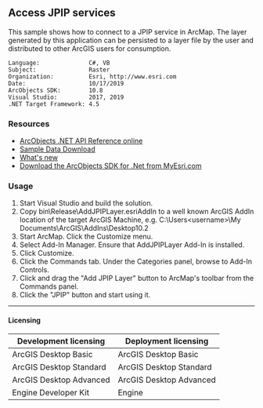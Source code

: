 ## Access JPIP services

This sample shows how to connect to a JPIP service in ArcMap. The layer generated by this application can be persisted to a layer file by the user and distributed to other ArcGIS users for consumption.  


<!-- TODO: Fill this section below with metadata about this sample-->
```
Language:              C#, VB
Subject:               Raster
Organization:          Esri, http://www.esri.com
Date:                  10/17/2019
ArcObjects SDK:        10.8
Visual Studio:         2017, 2019
.NET Target Framework: 4.5
```

### Resources

* [ArcObjects .NET API Reference online](http://desktop.arcgis.com/en/arcobjects/latest/net/webframe.htm)  
* [Sample Data Download](../../releases)  
* [What's new](http://desktop.arcgis.com/en/arcobjects/latest/net/webframe.htm#91cabc68-2271-400a-8ff9-c7fb25108546.htm)  
* [Download the ArcObjects SDK for .Net from MyEsri.com](https://my.esri.com/)  

### Usage
1. Start Visual Studio and build the solution.  
1. Copy bin\Release\AddJPIPLayer.esriAddIn to a well known ArcGIS AddIn location of the target ArcGIS Machine, e.g. C:\Users\<username>\My Documents\ArcGIS\AddIns\Desktop10.2  
1. Start ArcMap. Click the Customize menu.  
1. Select Add-In Manager. Ensure that AddJPIPLayer Add-In is installed.  
1. Click Customize.  
1. Click the Commands tab. Under the Categories panel, browse to Add-In Controls.   
1. Click and drag the "Add JPIP Layer" button to ArcMap's toolbar from the Commands panel.  
1. Click the "JPIP" button and start using it.   









---------------------------------

#### Licensing  
| Development licensing | Deployment licensing | 
| ------------- | ------------- | 
| ArcGIS Desktop Basic | ArcGIS Desktop Basic |  
| ArcGIS Desktop Standard | ArcGIS Desktop Standard |  
| ArcGIS Desktop Advanced | ArcGIS Desktop Advanced |  
| Engine Developer Kit | Engine |  


